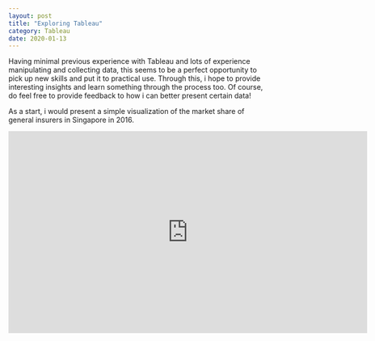```yaml
---
layout: post
title: "Exploring Tableau"
category: Tableau
date: 2020-01-13
---
```


Having minimal previous experience with Tableau and lots of experience manipulating and collecting data, this seems to be a perfect opportunity to pick up new skills and put it to practical use. Through this, i hope to provide interesting insights and learn something through the process too. Of course, do feel free to provide feedback to how i can better present certain data!

As a start, i would present a simple visualization of the market share of general insurers in Singapore in 2016.

<iframe src="https://public.tableau.com/views/singaporeOverall/Player_GI?:showVizHome=no&:embed=true" width="710" height="400" frameborder="true"></iframe>
